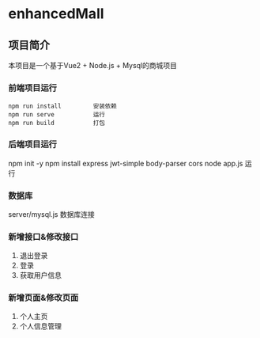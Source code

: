# enhancedMall

## 项目简介

本项目是一个基于Vue2 + Node.js + Mysql的商城项目

### 前端项目运行

```
npm run install         安装依赖
npm run serve           运行
npm run build           打包
```

### 后端项目运行
npm init -y
npm install express jwt-simple body-parser cors
node app.js             运行


### 数据库

server/mysql.js         数据库连接


### 新增接口&修改接口
1. 退出登录
2. 登录
3. 获取用户信息

### 新增页面&修改页面
1. 个人主页
2. 个人信息管理